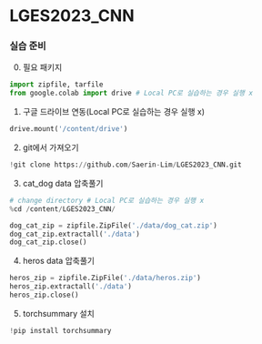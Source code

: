 # LGES2023_CNN

### 실습 준비

0. 필요 패키지
```py
import zipfile, tarfile
from google.colab import drive # Local PC로 실습하는 경우 실행 x
```
1. 구글 드라이브 연동(Local PC로 실습하는 경우 실행 x)
```py
drive.mount('/content/drive')
```

2. git에서 가져오기
```py
!git clone https://github.com/Saerin-Lim/LGES2023_CNN.git
```

3. cat_dog data 압축풀기
```py
# change directory # Local PC로 실습하는 경우 실행 x
%cd /content/LGES2023_CNN/ 
```
```py
dog_cat_zip = zipfile.ZipFile('./data/dog_cat.zip')
dog_cat_zip.extractall('./data')
dog_cat_zip.close()
```

4. heros data 압축풀기
```py
heros_zip = zipfile.ZipFile('./data/heros.zip')
heros_zip.extractall('./data')
heros_zip.close()
```

5. torchsummary 설치
```py
!pip install torchsummary
```
